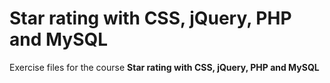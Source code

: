 # Star rating with CSS, jQuery, PHP and MySQL
Exercise files for the course **Star rating with CSS, jQuery, PHP and MySQL**
